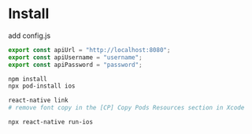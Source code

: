 # Install

add config.js
```js
export const apiUrl = "http://localhost:8080";
export const apiUsername = "username";
export const apiPassword = "password";
```


```bash
npm install
npx pod-install ios

react-native link
# remove font copy in the [CP] Copy Pods Resources section in Xcode

npx react-native run-ios
```

